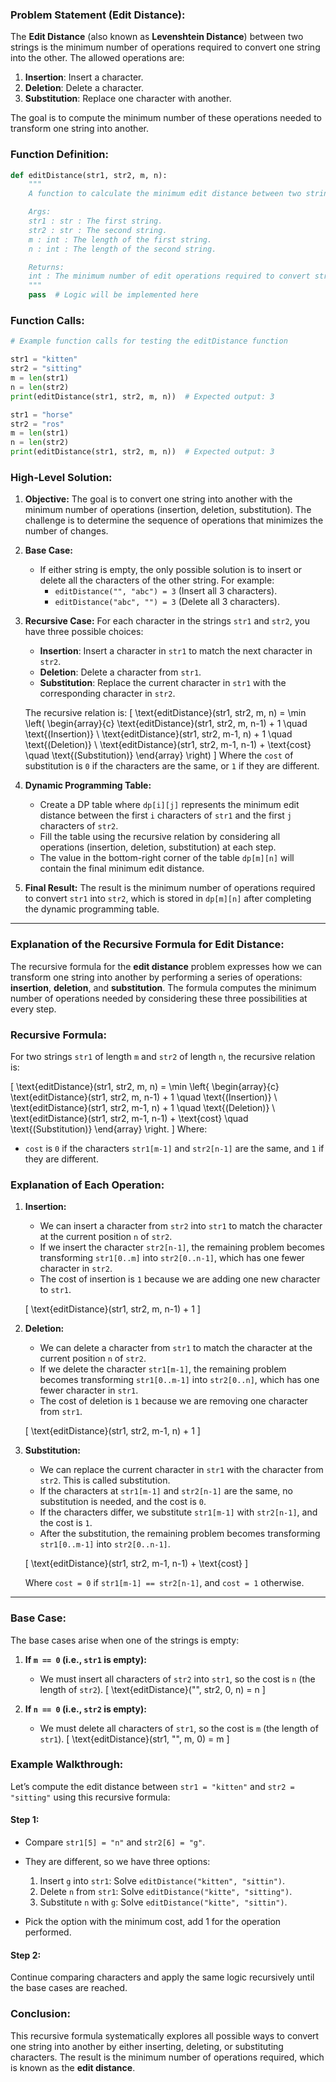 ### Problem Statement (Edit Distance):
The **Edit Distance** (also known as **Levenshtein Distance**) between two strings is the minimum number of operations required to convert one string into the other. The allowed operations are:
1. **Insertion**: Insert a character.
2. **Deletion**: Delete a character.
3. **Substitution**: Replace one character with another.

The goal is to compute the minimum number of these operations needed to transform one string into another.

### Function Definition:
```python
def editDistance(str1, str2, m, n):
    """
    A function to calculate the minimum edit distance between two strings.

    Args:
    str1 : str : The first string.
    str2 : str : The second string.
    m : int : The length of the first string.
    n : int : The length of the second string.

    Returns:
    int : The minimum number of edit operations required to convert str1 to str2.
    """
    pass  # Logic will be implemented here
```

### Function Calls:
```python
# Example function calls for testing the editDistance function

str1 = "kitten"
str2 = "sitting"
m = len(str1)
n = len(str2)
print(editDistance(str1, str2, m, n))  # Expected output: 3

str1 = "horse"
str2 = "ros"
m = len(str1)
n = len(str2)
print(editDistance(str1, str2, m, n))  # Expected output: 3
```

### High-Level Solution:

1. **Objective:**
   The goal is to convert one string into another with the minimum number of operations (insertion, deletion, substitution). The challenge is to determine the sequence of operations that minimizes the number of changes.

2. **Base Case:**
   - If either string is empty, the only possible solution is to insert or delete all the characters of the other string. For example:
     - `editDistance("", "abc") = 3` (Insert all 3 characters).
     - `editDistance("abc", "") = 3` (Delete all 3 characters).

3. **Recursive Case:**
   For each character in the strings `str1` and `str2`, you have three possible choices:
   - **Insertion**: Insert a character in `str1` to match the next character in `str2`.
   - **Deletion**: Delete a character from `str1`.
   - **Substitution**: Replace the current character in `str1` with the corresponding character in `str2`.

   The recursive relation is:
   \[
   \text{editDistance}(str1, str2, m, n) = \min \left(
       \begin{array}{c}
       \text{editDistance}(str1, str2, m, n-1) + 1 \quad \text{(Insertion)} \\
       \text{editDistance}(str1, str2, m-1, n) + 1 \quad \text{(Deletion)} \\
       \text{editDistance}(str1, str2, m-1, n-1) + \text{cost} \quad \text{(Substitution)}
       \end{array}
   \right)
   \]
   Where the `cost` of substitution is `0` if the characters are the same, or `1` if they are different.

4. **Dynamic Programming Table:**
   - Create a DP table where `dp[i][j]` represents the minimum edit distance between the first `i` characters of `str1` and the first `j` characters of `str2`.
   - Fill the table using the recursive relation by considering all operations (insertion, deletion, substitution) at each step.
   - The value in the bottom-right corner of the table `dp[m][n]` will contain the final minimum edit distance.

5. **Final Result:**
   The result is the minimum number of operations required to convert `str1` into `str2`, which is stored in `dp[m][n]` after completing the dynamic programming table.

---

### Explanation of the Recursive Formula for **Edit Distance**:

The recursive formula for the **edit distance** problem expresses how we can transform one string into another by performing a series of operations: **insertion**, **deletion**, and **substitution**. The formula computes the minimum number of operations needed by considering these three possibilities at every step.

### Recursive Formula:

For two strings `str1` of length `m` and `str2` of length `n`, the recursive relation is:

\[
\text{editDistance}(str1, str2, m, n) = \min \left\{
       \begin{array}{c}
       \text{editDistance}(str1, str2, m, n-1) + 1 \quad \text{(Insertion)} \\
       \text{editDistance}(str1, str2, m-1, n) + 1 \quad \text{(Deletion)} \\
       \text{editDistance}(str1, str2, m-1, n-1) + \text{cost} \quad \text{(Substitution)}
       \end{array}
   \right.
\]
Where:
- `cost` is `0` if the characters `str1[m-1]` and `str2[n-1]` are the same, and `1` if they are different.

### Explanation of Each Operation:

1. **Insertion:**
   - We can insert a character from `str2` into `str1` to match the character at the current position `n` of `str2`.
   - If we insert the character `str2[n-1]`, the remaining problem becomes transforming `str1[0..m]` into `str2[0..n-1]`, which has one fewer character in `str2`.
   - The cost of insertion is `1` because we are adding one new character to `str1`.

   \[
   \text{editDistance}(str1, str2, m, n-1) + 1
   \]

2. **Deletion:**
   - We can delete a character from `str1` to match the character at the current position `n` of `str2`.
   - If we delete the character `str1[m-1]`, the remaining problem becomes transforming `str1[0..m-1]` into `str2[0..n]`, which has one fewer character in `str1`.
   - The cost of deletion is `1` because we are removing one character from `str1`.

   \[
   \text{editDistance}(str1, str2, m-1, n) + 1
   \]

3. **Substitution:**
   - We can replace the current character in `str1` with the character from `str2`. This is called substitution.
   - If the characters at `str1[m-1]` and `str2[n-1]` are the same, no substitution is needed, and the cost is `0`.
   - If the characters differ, we substitute `str1[m-1]` with `str2[n-1]`, and the cost is `1`.
   - After the substitution, the remaining problem becomes transforming `str1[0..m-1]` into `str2[0..n-1]`.

   \[
   \text{editDistance}(str1, str2, m-1, n-1) + \text{cost}
   \]

   Where `cost = 0` if `str1[m-1] == str2[n-1]`, and `cost = 1` otherwise.

---

### Base Case:

The base cases arise when one of the strings is empty:
1. **If `m == 0` (i.e., `str1` is empty):**
   - We must insert all characters of `str2` into `str1`, so the cost is `n` (the length of `str2`).
   \[
   \text{editDistance}("", str2, 0, n) = n
   \]
   
2. **If `n == 0` (i.e., `str2` is empty):**
   - We must delete all characters of `str1`, so the cost is `m` (the length of `str1`).
   \[
   \text{editDistance}(str1, "", m, 0) = m
   \]

### Example Walkthrough:

Let’s compute the edit distance between `str1 = "kitten"` and `str2 = "sitting"` using this recursive formula:

#### Step 1:
- Compare `str1[5] = "n"` and `str2[6] = "g"`.
- They are different, so we have three options:
  1. Insert `g` into `str1`: Solve `editDistance("kitten", "sittin")`.
  2. Delete `n` from `str1`: Solve `editDistance("kitte", "sitting")`.
  3. Substitute `n` with `g`: Solve `editDistance("kitte", "sittin")`.

- Pick the option with the minimum cost, add 1 for the operation performed.

#### Step 2:
Continue comparing characters and apply the same logic recursively until the base cases are reached.

### Conclusion:
This recursive formula systematically explores all possible ways to convert one string into another by either inserting, deleting, or substituting characters. The result is the minimum number of operations required, which is known as the **edit distance**.
